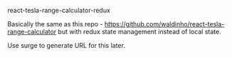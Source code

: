 react-tesla-range-calculator-redux

Basically the same as this repo - https://github.com/waldinho/react-tesla-range-calculator but with redux state management instead of local state.

Use surge to generate URL for this later.
